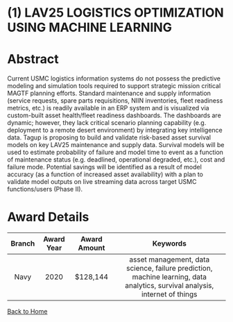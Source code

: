 
(1) LAV25 LOGISTICS OPTIMIZATION USING MACHINE LEARNING
=======================================================

# Abstract


Current USMC logistics information systems do not possess the predictive modeling and simulation tools required to support strategic mission critical MAGTF planning efforts. Standard maintenance and supply information (service requests, spare parts requisitions, NIIN inventories, fleet readiness metrics, etc.) is readily available in an ERP system and is visualized via custom-built asset health/fleet readiness dashboards. The dashboards are dynamic; however, they lack critical scenario planning capability (e.g. deployment to a remote desert environment) by integrating key intelligence data. Tagup is proposing to build and validate risk-based asset survival models on key LAV25 maintenance and supply data. Survival models will be used to estimate probability of failure and model time to event as a function of maintenance status (e.g. deadlined, operational degraded, etc.), cost and failure mode. Potential savings will be identified as a result of model accuracy (as a function of increased asset availability) with a plan to validate model outputs on live streaming data across target USMC functions/users (Phase II).  

# Award Details

|Branch|Award Year|Award Amount|Keywords|
| :---: | :---: | :---: | :---: |
|Navy|2020|$128,144|asset management, data science, failure prediction, machine learning, data analytics, survival analysis, internet of things|
  
  


[Back to Home](https://github.com/chrischow/dod_sbir_awards#2094)